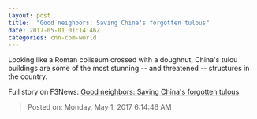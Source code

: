 ```yaml
---
layout: post
title:  "Good neighbors: Saving China's forgotten tulous"
date: 2017-05-01 01:14:46Z
categories: cnn-com-world
---
```


Looking like a Roman coliseum crossed with a doughnut, China's tulou buildings are some of the most stunning -- and threatened -- structures in the country.


Full story on F3News: [Good neighbors: Saving China's forgotten tulous](http://www.f3nws.com/n/EqvTuF)

> Posted on: Monday, May 1, 2017 6:14:46 AM
